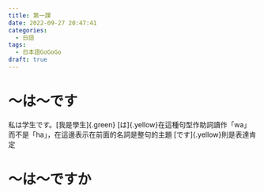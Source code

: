 ```yaml
---
title: 第一課 
date: 2022-09-27 20:47:41
categories:
  - 日語
tags:
  - 日本語GoGoGo
draft: true
---
```

# ～は～です
私は学生です。[我是學生]{.green}
[は]{.yellow}在這種句型作助詞讀作「wa」而不是「ha」，在這邊表示在前面的名詞是整句的主題
[です]{.yellow}則是表達肯定

# ～は～ですか
